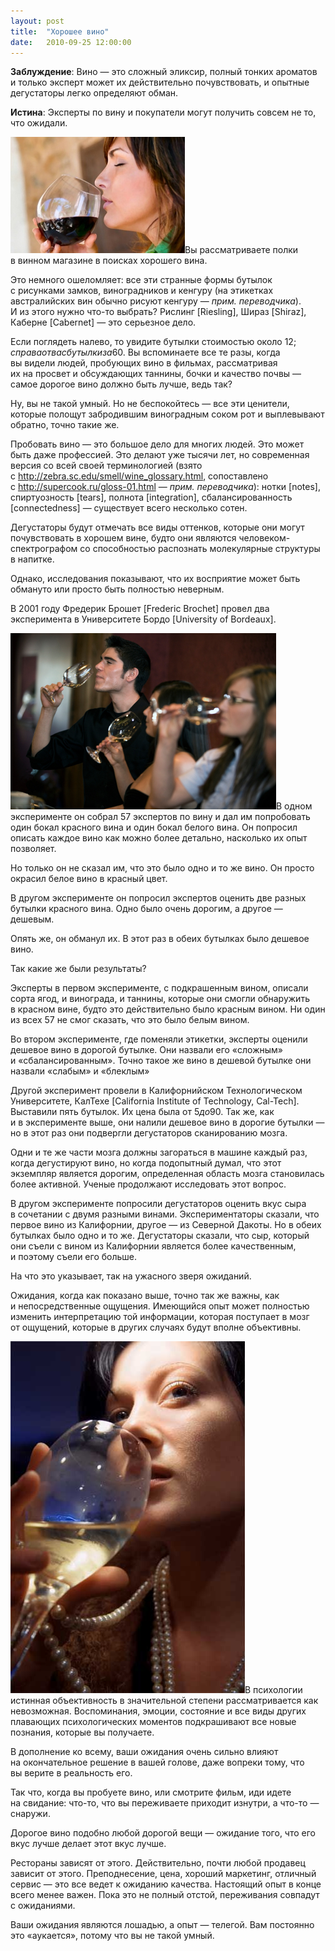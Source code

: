 ```yaml
---
layout: post
title:  "Хорошее вино"
date:   2010-09-25 12:00:00
---
```

**Заблуждение**: Вино — это сложный эликсир, полный тонких ароматов и только эксперт может их действительно почувствовать, и опытные дегустаторы легко определяют обман.

**Истина**: Эксперты по вину и покупатели могут получить совсем не то, что ожидали.

<img class="image image-right" src="/img/fine-wine/wine-tasting.jpg"/>Вы рассматриваете полки в винном магазине в поисках хорошего вина.

Это немного ошеломляет: все эти странные формы бутылок с рисунками замков, виноградников и кенгуру (на этикетках австралийских вин обычно рисуют кенгуру — <em>прим. переводчика</em>). И из этого нужно что-то выбрать? Рислинг [Riesling], Шираз [Shiraz], Каберне [Cabernet] — это серьезное дело.

Если поглядеть налево, то увидите бутылки стоимостью около $12; справа от вас бутылки за $60. Вы вспоминаете все те разы, когда вы видели людей, пробующих вино в фильмах, рассматривая их на просвет и обсуждающих таннины, бочки и качество почвы — самое дорогое вино должно быть лучше, ведь так?

Ну, вы не такой умный. Но не беспокойтесь — все эти ценители, которые полощут забродившим виноградным соком рот и выплевывают обратно, точно такие же.

Пробовать вино — это большое дело для многих людей. Это может быть даже профессией. Это делают уже тысячи лет, но современная версия со всей своей терминологией (взято с <a href="http://zebra.sc.edu/smell/wine_glossary.html">http://zebra.sc.edu/smell/wine_glossary.html</a>, сопоставлено с <a href="http://supercook.ru/gloss-01.html">http://supercook.ru/gloss-01.html</a> — <em>прим. переводчика</em>): нотки [notes], спиртуозность [tears], полнота [integration], сбалансированность [connectedness] — существует всего несколько сотен.

Дегустаторы будут отмечать все виды оттенков, которые они могут почувствовать в хорошем вине, будто они являются человеком-спектрографом со способностью распознать молекулярные структуры в напитке.

Однако, исследования показывают, что их восприятие может быть обмануто или просто быть полностью неверным.

В 2001 году Фредерик Брошет [Frederic Brochet] провел два эксперимента в Университете Бордо [University of Bordeaux].

<img class="image image-left" src="/img/fine-wine/Wine%20Tasting%202.jpg"/>В одном эксперименте он собрал 57 экспертов по вину и дал им попробовать один бокал красного вина и один бокал белого вина. Он попросил описать каждое вино как можно более детально, насколько их опыт позволяет.

Но только он не сказал им, что это было одно и то же вино. Он просто окрасил белое вино в красный цвет.

В другом эксперименте он попросил экспертов оценить две разных бутылки красного вина. Одно было очень дорогим, а другое — дешевым.

Опять же, он обманул их. В этот раз в обеих бутылках было дешевое вино.

Так какие же были результаты?

Эксперты в первом эксперименте, с подкрашенным вином, описали сорта ягод, и винограда, и таннины, которые они смогли обнаружить в красном вине, будто это действительно было красным вином. Ни один из всех 57 не смог сказать, что это было белым вином.

Во втором эксперименте, где поменяли этикетки, эксперты оценили дешевое вино в дорогой бутылке. Они назвали его «сложным» и «сбалансированным». Точно такое же вино в дешевой бутылке они назвали «слабым» и «блеклым»

Другой эксперимент провели в Калифорнийском Технологическом Университете, КалТехе [California Institute of Technology, Cal-Tech]. Выставили пять бутылок. Их цена была от $5 до $90. Так же, как и в эксперименте выше, они налили дешевое вино в дорогие бутылки — но в этот раз они подвергли дегустаторов сканированию мозга.

Одни и те же части мозга должны загораться в машине каждый раз, когда дегустируют вино, но когда подопытный думал, что этот экземпляр является дорогим, определенная область мозга становилась более активной. Ученые продолжают исследовать этот вопрос.

В другом эксперименте попросили дегустаторов оценить вкус сыра в сочетании с двумя разными винами. Экспериментаторы сказали, что первое вино из Калифорнии, другое — из Северной Дакоты. Но в обеих бутылках было одно и то же. Дегустаторы сказали, что сыр, который они съели с вином из Калифорнии является более качественным, и поэтому съели его больше.

На что это указывает, так на ужасного зверя ожиданий.

Ожидания, когда как показано выше, точно так же важны, как и непосредственные ощущения. Имеющийся опыт может полностью изменить интерпретацию той информации, которая поступает в мозг от ощущений, которые в других случаях будут вполне объективны.

<img class="image image-right" src="/img/fine-wine/wine-tasting-fancy.jpg"/>В психологии истинная объективность в значительной степени рассматривается как невозможная. Воспоминания, эмоции, состояние и все виды других плавающих психологических моментов подкрашивают все новые познания, которые вы получаете.

В дополнение ко всему, ваши ожидания очень сильно влияют на окончательное решение в вашей голове, даже вопреки тому, что вы верите в реальность его.

Так что, когда вы пробуете вино, или смотрите фильм, иди идете на свидание: что-то, что вы переживаете приходит изнутри, а что-то — снаружи.

Дорогое вино подобно любой дорогой вещи — ожидание того, что его вкус лучше делает этот вкус лучше.

Рестораны зависят от этого. Действительно, почти любой продавец зависит от этого. Преподнесение, цена, хороший маркетинг, отличный сервис — это все ведет к ожиданию качества. Настоящий опыт в конце всего менее важен. Пока это не полный отстой, переживания совпадут с ожиданиями.

Ваши ожидания являются лошадью, а опыт — телегой. Вам постоянно это «аукается», потому что вы не такой умный.

